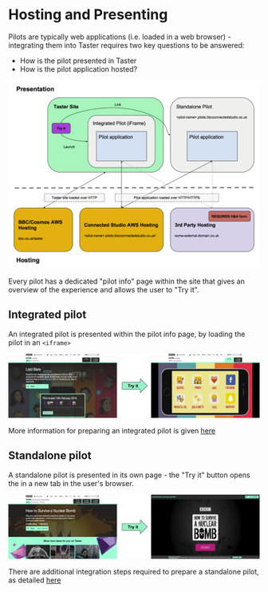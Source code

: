 # Hosting and Presenting

Pilots are typically web applications (i.e. loaded in a web browser) - integrating them into Taster requires two key questions to be answered:
- How is the pilot presented in Taster
- How is the pilot application hosted?

![Hosting and presenting overview](./overview.png?raw=true)

Every pilot has a dedicated "pilot info" page within the site that gives an overview of the experience and allows the user to "Try it".

## Integrated pilot

An integrated pilot is presented within the pilot info page, by loading the pilot in an `<iframe>`

![Integrated overview](./integrated-flow.png?raw=true)

More information for preparing an integrated pilot is given [here](../integration/iframe.md)  

## Standalone pilot

A standalone pilot is presented in its own page - the "Try it" button opens the in a new tab in the user's browser.

![Integrated overview](./standalone-flow.png?raw=true)

There are additional integration steps required to prepare a standalone pilot, as detailed [here](../integration/new-window.md)  
